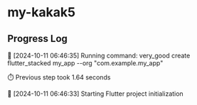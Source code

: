 # my-kakak5
## Progress Log
🔄 [2024-10-11 06:46:35] Running command: very_good create flutter_stacked my_app --org "com.example.my_app"

⏱️ Previous step took 1.64 seconds

🔄 [2024-10-11 06:46:33] Starting Flutter project initialization
